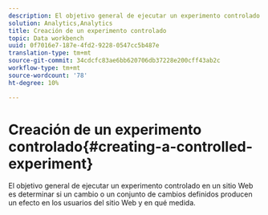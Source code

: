 ```yaml
---
description: El objetivo general de ejecutar un experimento controlado en un sitio Web es determinar si un cambio o un conjunto de cambios definidos producen un efecto en los usuarios del sitio Web y en qué medida.
solution: Analytics,Analytics
title: Creación de un experimento controlado
topic: Data workbench
uuid: 0f7016e7-187e-4fd2-9228-0547cc5b487e
translation-type: tm+mt
source-git-commit: 34cdcfc83ae6bb620706db37228e200cff43ab2c
workflow-type: tm+mt
source-wordcount: '78'
ht-degree: 10%

---
```



# Creación de un experimento controlado{#creating-a-controlled-experiment}

El objetivo general de ejecutar un experimento controlado en un sitio Web es determinar si un cambio o un conjunto de cambios definidos producen un efecto en los usuarios del sitio Web y en qué medida.

